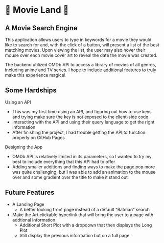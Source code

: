 # 🍿 Movie Land 🎥


## A Movie Search Engine
This application allows users to type in keywords for a movie they would like to search for and, with the click of a button, will present a list of the best matching movies. Upon viewing the list, the user may also hover their mouse over each movie cover art to reveal the date the movie was created.

The backend utilized OMDb API to access a library of movies of all genres, including anime and TV series. I hope to include additional features to truly make this experience magical.

## Some Hardships
Using an API
* This was my first time using an API, and figuring out how to use keys and trying make sure the key is not exposed to the client-side code
* Interacting with the API and using their query language to get the right information
* After finishing the project, I had trouble getting the API to function properly on GitHub Pages

Designing the App
* OMDb API is relatively limited in its parameters, so I wanted to try my best to include everything that this API had to offer
* Adding smaller additions and finding ways to make the page pop more was quite challenging, but I was able to add an animation to the mouse over and some gradient over the title to make it stand out

## Future Features
* A Landing Page 
   * A better looking front page instead of a default "Batman" search
* Make the Art clickable hyperlink that will bring the user to a page with addtional information
   * Additional Short Plot with a dropdown that then displays the Long Plot
   * Still display the previous information but on a full page.
